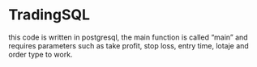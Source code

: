 # TradingSQL
this code is written in postgresql, the main function is called “main” and requires parameters such as take profit, stop loss, entry time, lotaje and order type to work. 
